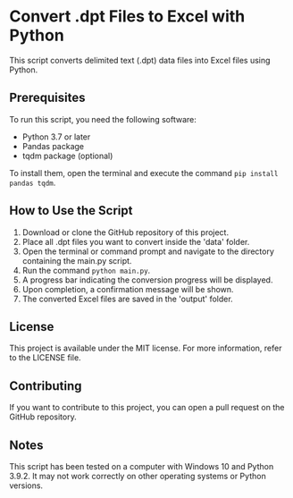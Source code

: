 # Convert .dpt Files to Excel with Python

This script converts delimited text (.dpt) data files into Excel files using Python.

## Prerequisites

To run this script, you need the following software:

- Python 3.7 or later
- Pandas package
- tqdm package (optional)

To install them, open the terminal and execute the command `pip install pandas tqdm`.

## How to Use the Script

1. Download or clone the GitHub repository of this project.
2. Place all .dpt files you want to convert inside the 'data' folder.
4. Open the terminal or command prompt and navigate to the directory containing the main.py script.
5. Run the command `python main.py`.
6. A progress bar indicating the conversion progress will be displayed.
7. Upon completion, a confirmation message will be shown.
8. The converted Excel files are saved in the 'output' folder.

## License

This project is available under the MIT license. For more information, refer to the LICENSE file.

## Contributing

If you want to contribute to this project, you can open a pull request on the GitHub repository.

## Notes

This script has been tested on a computer with Windows 10 and Python 3.9.2. It may not work correctly on other operating systems or Python versions.
